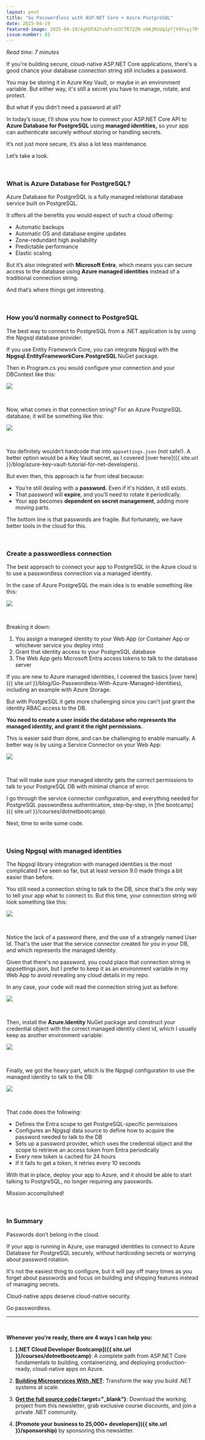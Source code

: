 ```yaml
---
layout: post
title: "Go Passwordless with ASP.NET Core + Azure PostgreSQL"
date: 2025-04-19
featured-image: 2025-04-19/4ghDFAZYvbFtvU3CTR72ZN-x9AjMiUq1p7jY4Yuyj7RtP.jpeg
issue-number: 81
---
```


*Read time: 7 minutes*
​

If you're building secure, cloud-native ASP.NET Core applications, there's a good chance your database connection string still includes a password.

You may be storing it in Azure Key Vault, or maybe in an environment variable. But either way, it's still a secret you have to manage, rotate, and protect.

But what if you didn't need a password at all?

In today’s issue, I’ll show you how to connect your ASP.NET Core API to **Azure Database for PostgreSQL** using **managed identities,** so your app can authenticate securely *without* storing or handling secrets.

It’s not just more secure, it’s also a lot less maintenance.

Let’s take a look.

​

### **What is Azure Database for PostgreSQL?**
Azure Database for PostgreSQL is a fully managed relational database service built on PostgreSQL.

It offers all the benefits you would expect of such a cloud offering:

*   <span>Automatic backups</span>
*   <span>Automatic OS and database engine updates </span>
*   <span>Zone-redundant high availability</span>
*   <span>Predictable performance</span>
*   <span>Elastic scaling</span>

But it’s also integrated with **Microsoft Entra**, which means you can secure access to the database using **Azure managed identities** instead of a traditional connection string.

And that’s where things get interesting.

​

### **How you’d normally connect to PostgreSQL**
The best way to connect to PostgreSQL from a .NET application is by using the Npgsql database provider.

If you use Entity Framework Core, you can integrate Npgsql with the **Npgsql.EntityFrameworkCore.PostgreSQL** NuGet package.

Then in Program.cs you would configure your connection and your DBContext like this:


![](/assets/images/2025-04-19/4ghDFAZYvbFtvU3CTR72ZN-kLuCsXSiVuQmEgMpqWsP8S.jpeg)

​

Now, what comes in that connection string? For an Azure PostgreSQL database, it will be something like this:


![](/assets/images/2025-04-19/4ghDFAZYvbFtvU3CTR72ZN-fns9p6xyTDsADnjfghngi9.jpeg)

​

You definitely wouldn’t hardcode that into `appsettings.json` (not safe!). A better option would be a Key Vault secret, as I covered [over here]({{ site.url }}/blog/azure-key-vault-tutorial-for-net-developers).

But even then, this approach is far from ideal because:

*   <span>You're still dealing with a **password.** Even if it's hidden, it still exists.</span>
*   <span>That password will **expire**, and you’ll need to rotate it periodically.</span>
*   <span>Your app becomes **dependent on secret management**, adding more moving parts.</span>

The bottom line is that passwords are fragile. But fortunately, we have better tools in the cloud for this.

​

### **Create a passwordless connection**
The best approach to connect your app to PostgreSQL in the Azure cloud is to use a passwordless connection via a managed identity.

In the case of Azure PostgreSQL the main idea is to enable something like this:


![](/assets/images/2025-04-19/4ghDFAZYvbFtvU3CTR72ZN-x9AjMiUq1p7jY4Yuyj7RtP.jpeg)

​

Breaking it down:

1.  <span>You assign a managed identity to your Web App (or Container App or whichever service you deploy into) </span>
2.  <span>Grant that identity access to your PostgreSQL database</span>
3.  <span>The Web App gets Microsoft Entra access tokens to talk to the database server</span>

If you are new to Azure managed identities, I covered the basics [over here]({{ site.url }}/blog/Go-Passwordless-With-Azure-Managed-Identities), including an example with Azure Storage.

But with PostgreSQL it gets more challenging since you can't just grant the identity RBAC access to the DB.

**You need to create a user inside the database who represents the managed identity, and grant it the right permissions.**

This is easier said than done, and can be challenging to enable manually. A better way is by using a Service Connector on your Web App:


![](/assets/images/2025-04-19/4ghDFAZYvbFtvU3CTR72ZN-pDnnZUd7TZPEvsWbFxd4Zr.jpeg)

​

That will make sure your managed identity gets the correct permissions to talk to your PostgreSQL DB with minimal chance of error.

I go through the service connector configuration, and everything needed for PostgreSQL passwordless authentication, step-by-step, in [the bootcamp]({{ site.url }}/courses/dotnetbootcamp).

Next, time to write some code.

​

### **Using Npgsql with managed identities**
The Npgsql library integration with managed identities is the most complicated I've seen so far, but at least version 9.0 made things a bit easier than before.

You still need a connection string to talk to the DB, since that's the only way to tell your app what to connect to. But this time, your connection string will look something like this:


![](/assets/images/2025-04-19/4ghDFAZYvbFtvU3CTR72ZN-fCmrs3AHBftxV84B5L7aN6.jpeg)

​

Notice the lack of a password there, and the use of a strangely named User Id. That's the user that the service connector created for you in your DB, and which represents the managed identity.

Given that there's no password, you could place that connection string in appsettings.json, but I prefer to keep it as an environment variable in my Web App to avoid revealing any cloud details in my repo.

In any case, your code will read the connection string just as before:


![](/assets/images/2025-04-19/4ghDFAZYvbFtvU3CTR72ZN-qeapzAtZ9JrrYLjxucyipj.jpeg)

​

Then, install the **Azure.Identity** NuGet package and construct your credential object with the correct managed identity client id, which I usually keep as another environment variable:


![](/assets/images/2025-04-19/4ghDFAZYvbFtvU3CTR72ZN-gbkrDSjMdH1G5QP9PB1wAR.jpeg)

​

Finally, we got the heavy part, which is the Npgsql configuration to use the managed identity to talk to the DB:


![](/assets/images/2025-04-19/4ghDFAZYvbFtvU3CTR72ZN-6kAGBuvNKRvWgB3wXCvRJv.jpeg)

​

That code does the following:

*   <span>Defines the Entra scope to get PostgreSQL-specific permissions</span>
*   <span>Configures an Npgsql data source to define how to acquire the password needed to talk to the DB</span>
*   <span>Sets up a password provider, which uses the credential object and the scope to retrieve an access token from Entra periodically</span>
*   <span>Every new token is cached for 24 hours</span>
*   <span>If it fails to get a token, it retries every 10 seconds</span>

With that in place, deploy your app to Azure, and it should be able to start talking to PostgreSQL, no longer requiring any passwords.

Mission accomplished!

​

### **In Summary**
Passwords don’t belong in the cloud.

If your app is running in Azure, use managed identities to connect to Azure Database for PostgreSQL securely, without hardcoding secrets or worrying about password rotation.

It's not the easiest thing to configure, but it will pay off many times as you forget about passwords and focus on building and shipping features instead of managing secrets.

Cloud-native apps deserve cloud-native security.

Go passwordless.

---

<br/>

**Whenever you’re ready, there are 4 ways I can help you:**

1. **[.NET Cloud Developer Bootcamp]({{ site.url }}/courses/dotnetbootcamp)**: A complete path from ASP.NET Core fundamentals to building, containerizing, and deploying production-ready, cloud-native apps on Azure.

2. **​[Building Microservices With .NET](https://dotnetmicroservices.com)**: Transform the way you build .NET systems at scale.

3. **​[​Get the full source code](https://www.patreon.com/juliocasal){:target="_blank"}**: Download the working project from this newsletter, grab exclusive course discounts, and join a private .NET community.

4. **[Promote your business to 25,000+ developers]({{ site.url }}/sponsorship)** by sponsoring this newsletter.